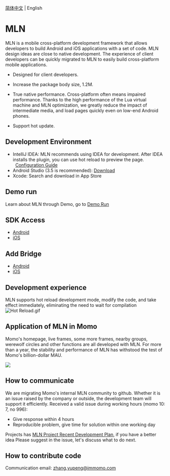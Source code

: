 [简体中文](./README.md) | English
# MLN
MLN is a mobile cross-platform development framework that allows developers to build Android and iOS applications with a set of code. MLN design ideas are close to native development. The experience of client developers can be quickly migrated to MLN to easily build cross-platform mobile applications.

* Designed for client developers.

* Increase the package body size, 1.2M.

* True native performance. Cross-platform often means impaired performance. Thanks to the high performance of the Lua virtual machine and MLN optimization, we greatly reduce the impact of intermediate media, and load pages quickly even on low-end Android phones.

* Support hot update.

## Development Environment
* IntelliJ IDEA: MLN recommends using IDEA for development. After IDEA installs the plugin, you can use hot reload to preview the page.
  [Configuration Guide](https://github.com/momotech/MLN/wiki/MLN-development-environment)
* Android Studio (3.5 is recommended): [Download](https://developer.android.com/studio/?gclid=EAIaIQobChMIoceaiI-q5gIVwWkqCh3nmAMREAAYASAAEgLoYfD_BwE)
* Xcode: Search and download in App Store

## Demo run
Learn about MLN through Demo, go to [Demo Run](https://github.com/momotech/MLN/wiki/Demo运行)

## SDK Access
* [Android](https://github.com/momotech/MLN/wiki/sdk-access#1-android-access)
* [iOS](https://github.com/momotech/MLN/wiki/sdk-access#2-ios-access)

## Add Bridge
* [Android](https://github.com/momotech/MLN/wiki/Create-Bridges#1-written-by-android-native-bridge)
* [iOS](https://github.com/momotech/MLN/wiki/Create-Bridges#2-written-by-ios-native-bridge)

## Development experience
MLN supports hot reload development mode, modify the code, and take effect immediately, eliminating the need to wait for compilation
![Hot Reload.gif](https://s.momocdn.com/w/u/others/custom/LuaNative/readme3.gif)

## Application of MLN in Momo
Momo's homepage, live frames, some more frames, nearby groups, werewolf circles and other functions are all developed with MLN. For more than a year, the stability and performance of MLN has withstood the test of Momo's billion-dollar MAU.

![](https://s.momocdn.com/w/u/others/2019/12/23/1577096701198-mln.png)
## How to communicate

We are migrating Momo's internal MLN community to github. Whether it is an issue raised by the company or outside, the development team will support it efficiently.
Received a valid issue during working hours (momo 10: 7, no 996):
+ Give response within 4 hours
+ Reproducible problem, give time for solution within one working day

Projects has [MLN Project Recent Development Plan](https://github.com/momotech/MLN/projects/1), if you have a better idea
Please suggest in the issue, let's discuss what to do next.

## How to contribute code

Communication email: zhang.yupeng@immomo.com
